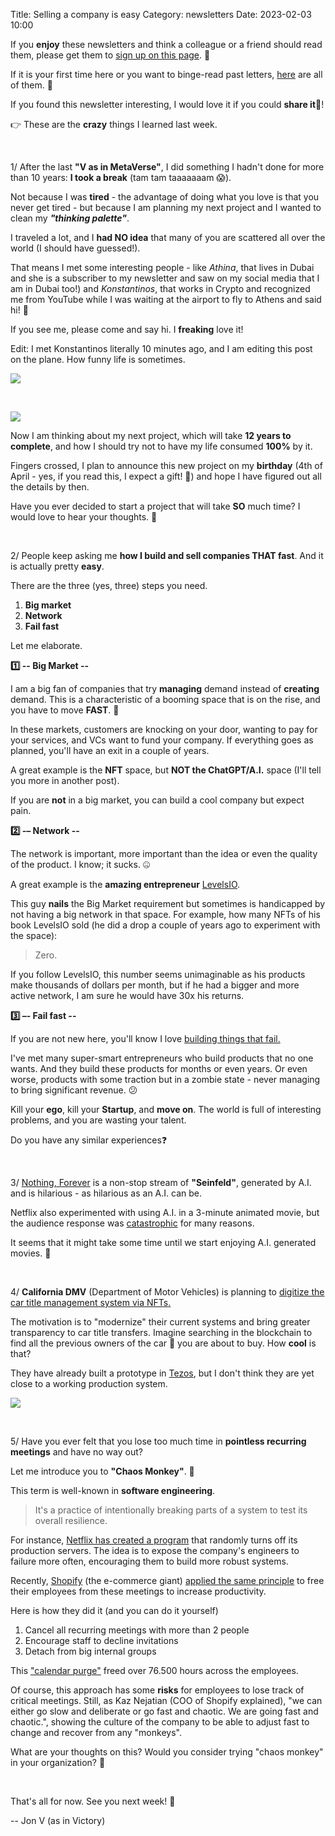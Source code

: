 Title: Selling a company is easy
Category: newsletters
Date: 2023-02-03 10:00

If you **enjoy** these newsletters and think a colleague or a friend should read them, please get them to [sign up on this page](https://jon.io/). 📝

If it is your first time here or you want to binge-read past letters, [here](https://jon.io/category/newsletters) are all of them. 📰

If you found this newsletter interesting, I would love it if you could **share it**🔗!

👉 These are the **crazy** things I learned last week.

<br>

1/ After the last **"V as in MetaVerse"**, I did something I hadn't done for more than 10 years: **I took a break** (tam tam taaaaaaam 😱).

Not because I was **tired** - the advantage of doing what you love is that you never get tired - but because I am planning my next project and I wanted to clean my _**"thinking palette"**_.

I traveled a lot, and I **had NO idea** that many of you are scattered all over the world (I should have guessed!).

That means I met some interesting people - like _Athina_, that lives in Dubai and she is a subscriber to my newsletter and saw on my social media that I am in Dubai too!) and _Konstantinos_, that works in Crypto and recognized me from YouTube while I was waiting at the airport to fly to Athens and said hi! 👋

If you see me, please come and say hi. I **freaking** love it!

Edit: I met Konstantinos literally 10 minutes ago, and I am editing this post on the plane. How funny life is sometimes.

![](https://sendfoxprod.b-cdn.net/media/Cl6FpnNP2G2f69YeqDEoaAh2eIKn7Vrdik7wIMvU16325)

<br>

![](https://sendfoxprod.b-cdn.net/media/044TscaxjPLQZpY4eWWJFM6MaWxWWDUdllWRTER116325)

Now I am thinking about my next project, which will take **12 years to complete**, and how I should try not to have my life consumed **100%** by it.

Fingers crossed, I plan to announce this new project on my **birthday** (4th of April - yes, if you read this, I expect a gift! 🎁) and hope I have figured out all the details by then.

Have you ever decided to start a project that will take **SO** much time? I would love to hear your thoughts. 💭

<br>

2/ People keep asking me **how I build and sell companies THAT fast**. And it is actually pretty **easy**.

There are the three (yes, three) steps you need.

1. **Big market**
2. **Network**
3. **Fail fast**

Let me elaborate.

**1️⃣ -- Big Market --**

I am a big fan of companies that try **managing** demand instead of **creating** demand. This is a characteristic of a booming space that is on the rise, and you have to move **FAST**. 🚀

In these markets, customers are knocking on your door, wanting to pay for your services, and VCs want to fund your company. If everything goes as planned, you'll have an exit in a couple of years.

A great example is the **NFT** space, but **NOT the ChatGPT/A.I.** space (I'll tell you more in another post).

If you are **not** in a big market, you can build a cool company but expect pain.


**2️⃣ -– Network --**

The network is important, more important than the idea or even the quality of the product. I know; it sucks. 🤐

A great example is the **amazing entrepreneur** [LevelsIO](https://twitter.com/levelsio).

This guy **nails** the Big Market requirement but sometimes is handicapped by not having a big network in that space. For example, how many NFTs of his book LevelsIO sold (he did a drop a couple of years ago to experiment with the space):

> Zero.

If you follow LevelsIO, this number seems unimaginable as his products make thousands of dollars per month, but if he had a bigger and more active network, I am sure he would have 30x his returns.


**3️⃣ –- Fail fast --**


If you are not new here, you'll know I love [building things that fail.](https://jon.io/pages/built-to-fail)

I've met many super-smart entrepreneurs who build products that no one wants. And they build these products for months or even years. Or even worse, products with some traction but in a zombie state - never managing to bring significant revenue. 😕

Kill your **ego**, kill your **Startup**, and **move on**. The world is full of interesting problems, and you are wasting your talent.

Do you have any similar experiences❓

<br>

3/ [Nothing, Forever](https://www.twitch.tv/watchmeforever) is a non-stop stream of **"Seinfeld"**, generated by A.I. and is hilarious - as hilarious as an A.I. can be.

Netflix also experimented with using A.I. in a 3-minute animated movie, but the audience response was [catastrophic](https://kotaku.com/netflix-ai-anime-wit-studio-dog-and-boy-spy-family-1850062043) for many reasons.

It seems that it might take some time until we start enjoying A.I. generated movies. 👀

<br>


4/ **California DMV** (Department of Motor Vehicles) is planning to [digitize the car title management system via NFTs.](https://cointelegraph.com/news/california-dmv-to-digitize-car-title-management-system-via-tezos) 

The motivation is to "modernize" their current systems and bring greater transparency to car title transfers. Imagine searching in the blockchain to find all the previous owners of the car 🚗 you are about to buy. How **cool** is that? 

They have already built a prototype in [Tezos](https://tezos.com/), but I don't think they are yet close to a working production system.

![](https://sendfoxprod.b-cdn.net/media/3AD5egNTrcnIzLGpUQOI8WWkWlWVb7yyqXFkm7qA16325)


<br>

5/ Have you ever felt that you lose too much time in **pointless recurring meetings** and have no way out? 

Let me introduce you to **"Chaos Monkey"**. 🙊

This term is well-known in **software engineering**. 

> It's a practice of intentionally breaking parts of a system to test its overall resilience. 


For instance, [Netflix has created a program](https://github.com/Netflix/chaosmonkey) that randomly turns off its production servers. The idea is to expose the company's engineers to failure more often, encouraging them to build more robust systems. 

Recently, [Shopify](https://www.shopify.com/) (the e-commerce giant) [applied the same principle](https://www.raconteur.net/future-of-work/shopify-chaos-monkey-meetings-effective/) to free their employees from these meetings to increase productivity.

Here is how they did it (and you can do it yourself) 

1. Cancel all recurring meetings with more than 2 people 
2. Encourage staff to decline invitations 
3. Detach from big internal groups 

This ["calendar purge"](https://www.localogy.com/2023/01/did-shopify-just-unleash-the-big-meetings-purge/) freed over 76.500 hours across the employees. 


Of course, this approach has some **risks** for employees to lose track of critical meetings. Still, as Kaz Nejatian (COO of Shopify explained), "we can either go slow and deliberate or go fast and chaotic. We are going fast and chaotic.", showing the culture of the company to be able to adjust fast to change and recover from any "monkeys".

What are your thoughts on this? Would you consider trying "chaos monkey" in your organization? 🤔


<br>

That's all for now. See you next week! 🚀

-- Jon V (as in Victory)